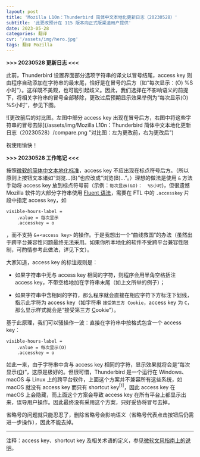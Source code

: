 ```yaml
---
layout: post
title: 'Mozilla L10n：Thunderbird 简体中文本地化更新日志（20230528）'
subtitle: '此更改预计在 115 版本向正式版渠道用户提供'
date: 2023-05-28
categories: 翻译
cvr: '/assets/img/hero.jpg'
tags: 翻译 Mozilla
---
```


**\>\>\> 20230528 更新日志 \<\<\<**

此前，Thunderbird 设置界面部分选项字符串的译文以冒号结尾，access key 则由程序自动添加在字符串的最末尾，恰好是在冒号的后方（如“每次显示：(O)  %S小时”）。这样既不美观，也可能引起歧义。因此，我们选择在不影响语义的前提下，将相关字符串的冒号全部移除，更改过后预期显示效果举例为“每次显示(O)  %S小时”，参见下图。

![更改前后的对比图。左图中部分 access key 出现在冒号后方，右图中将这些字符串的冒号去除](/assets/img/Mozilla L10n：Thunderbird 简体中文本地化更新日志（20230528）/compare.png "对比图：左为更改前，右为更改后")

祝使用愉快！

**\>\>\> 20230528 工作笔记 \<\<\<**

按照[微软的简体中文本地化标准](https://www.microsoft.com/zh-cn/language/StyleGuides)，access key 不应出现在标点符号后方。（所以原则上按钮文本诸如“浏览…(B)”也应改成“浏览(B)…”。）理想的做法是使用 `&` 方法手动将 access key 放到标点符号前（示例：`每次显示(&O)：  %S小时`)，但很遗憾 Mozilla 软件的大部分字符串使用 [Fluent 语法](https://mozilla-l10n.github.io/localizer-documentation/tools/fluent/basic_syntax.html)，需要在 FTL 中的 `.accesskey` 片段中指定 access key，如

```
visible-hours-label =
    .value = 每次显示
    .accesskey = o
```

，而不支持 `&`+`<access key>` 的操作。于是我想出一个“曲线救国”的办法（虽然出于跨平台兼容性问题最终无法采用。如果你所本地化的软件不受跨平台兼容性限制，可酌情参考此做法，详见下文）。

大家知道，access key 的标注规则是：

* 如果字符串中无与 access key 相同的字符，则程序会用半角空格括注 access key，不带空格地加在字符串末尾（如上文所举的例子）；

* 如果字符串中含相同的字符，那么程序就会直接在相应字符下方标注下划线，指示此字符为 access key（如字符串 `接受第三方 Cookie`，access key 为 `C`，那么显示样式就会是“接受第三方 <u>C</u>ookie”）。

基于此原理，我们可以骚操作一波：直接在字符串中按格式包含一个 access key：

```
visible-hours-label =
    .value = 每次显示(O)
    .accesskey = o
```
如此一来，由于字符串中含与 access key 相同的字符，显示效果就将会是“每次显示(<u>O</u>)”，这原是极好的。但很可惜，Thunderbird 是一个运行在 Windows、macOS 与 Linux 上的跨平台软件，上面这个方案并不兼容所有这些系统，如 macOS 就没有 access key 而只有 shortcut key<sup>[1]</sup>，因此 access key 在 macOS 上会隐藏，而上面这个方案会导致 access key 在所有平台上都显示出来，误导用户操作。因此最终没有采用这个方案，只好妥协将冒号去掉。

省略号的问题就只能忍忍了，删除省略号会影响语义（省略号代表点击按钮后仍需进一步操作），因此不能去掉。

---

注释：access key、shortcut key 及相关术语的定义，参见[微软文风指南上的说明](https://learn.microsoft.com/en-us/style-guide/a-z-word-list-term-collections/term-collections/keys-keyboard-shortcuts)。
